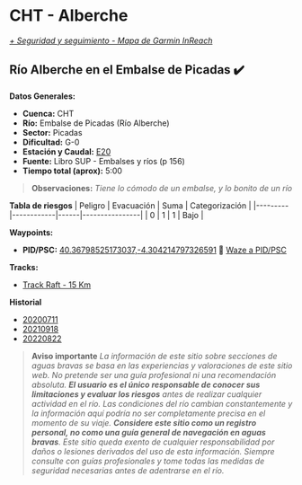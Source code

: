 # CHT - Alberche
*[+ Seguridad y seguimiento - Mapa de Garmin InReach](https://share.garmin.com/gpalacios82)*

## Río Alberche en el Embalse de Picadas :heavy_check_mark:

**Datos Generales:**
* **Cuenca:** CHT
* **Río:** Embalse de Picadas (Río Alberche)
* **Sector:** Picadas
* **Dificultad:** G-0
* **Estación y Caudal:** [E20](https://saihtajo.chtajo.es/stmobile/index.php?url=/tr/ficha/estacion:E_20)
* **Fuente:** Libro SUP - Embalses y ríos (p 156)
* **Tiempo total (aprox):** 5:00

>**Observaciones:**
*Tiene lo cómodo de un embalse, y lo bonito de un río*

**Tabla de riesgos**
| Peligro | Evacuación | Suma | Categorización |
|---------|------------|------|----------------|
|     0   |       1    |   1  |      Bajo      |

**Waypoints:**
* **PID/PSC:** [40.36798525173037,-4.304214797326591](https://maps.app.goo.gl/bQ1y4CQ3naBfBZrVA) :car: [Waze a PID/PSC](https://waze.com/?ll=40.36798525173037,-4.304214797326591&navigate=yes)

**Tracks:**
* [Track Raft - 15 Km](https://connect.garmin.com/modern/course/75805824)

**Historial**
* [20200711](https://connect.garmin.com/modern/activity/5219682527)
* [20210918](https://connect.garmin.com/modern/activity/7508791685)
* [20220822](https://connect.garmin.com/modern/activity/9455663030)

>**Aviso importante**
*La información de este sitio sobre secciones de aguas bravas se basa en las experiencias y valoraciones de este sitio web. No pretende ser una guía profesional ni una recomendación absoluta. **El usuario es el único responsable de conocer sus limitaciones y evaluar los riesgos** antes de realizar cualquier actividad en el río. Las condiciones del río cambian constantemente y la información aquí podría no ser completamente precisa en el momento de su viaje. **Considere este sitio como un registro personal, no como una guía general de navegación en aguas bravas**. Este sitio queda exento de cualquier responsabilidad por daños o lesiones derivados del uso de esta información. Siempre consulte con guías profesionales y tome todas las medidas de seguridad necesarias antes de adentrarse en el río.*